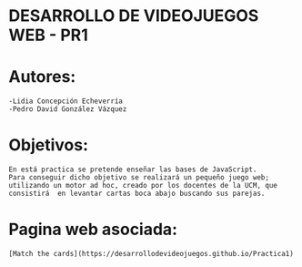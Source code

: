 # DESARROLLO DE VIDEOJUEGOS WEB - PR1

# Autores:

    -Lidia Concepción Echeverría
    -Pedro David González Vázquez

# Objetivos:
    
    En está practica se pretende enseñar las bases de JavaScript.
    Para conseguir dicho objetivo se realizará un pequeño juego web; utilizando un motor ad hoc, creado por los docentes de la UCM, que consistirá  en levantar cartas boca abajo buscando sus parejas.

# Pagina web asociada:
	[Match the cards](https://desarrollodevideojuegos.github.io/Practica1)
